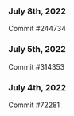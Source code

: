 ### July 8th, 2022

Commit #244734

### July 5th, 2022

Commit #314353


### July 4th, 2022

Commit #72281
